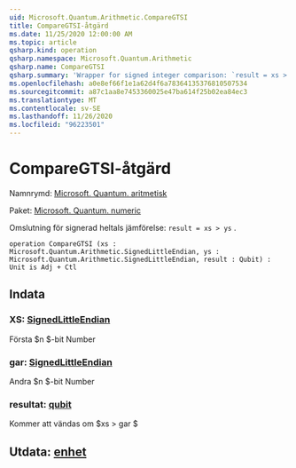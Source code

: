 ```yaml
---
uid: Microsoft.Quantum.Arithmetic.CompareGTSI
title: CompareGTSI-åtgärd
ms.date: 11/25/2020 12:00:00 AM
ms.topic: article
qsharp.kind: operation
qsharp.namespace: Microsoft.Quantum.Arithmetic
qsharp.name: CompareGTSI
qsharp.summary: 'Wrapper for signed integer comparison: `result = xs > ys`.'
ms.openlocfilehash: a0e8ef66f1e1a62d4f6a78364135376810507534
ms.sourcegitcommit: a87c1aa8e7453360025e47ba614f25b02ea84ec3
ms.translationtype: MT
ms.contentlocale: sv-SE
ms.lasthandoff: 11/26/2020
ms.locfileid: "96223501"
---
```

# <a name="comparegtsi-operation"></a>CompareGTSI-åtgärd

Namnrymd: [Microsoft. Quantum. aritmetisk](xref:Microsoft.Quantum.Arithmetic)

Paket: [Microsoft. Quantum. numeric](https://nuget.org/packages/Microsoft.Quantum.Numerics)


Omslutning för signerad heltals jämförelse: `result = xs > ys` .

```qsharp
operation CompareGTSI (xs : Microsoft.Quantum.Arithmetic.SignedLittleEndian, ys : Microsoft.Quantum.Arithmetic.SignedLittleEndian, result : Qubit) : Unit is Adj + Ctl
```


## <a name="input"></a>Indata

### <a name="xs--signedlittleendian"></a>XS: [SignedLittleEndian](xref:Microsoft.Quantum.Arithmetic.SignedLittleEndian)

Första $n $-bit Number


### <a name="ys--signedlittleendian"></a>gar: [SignedLittleEndian](xref:Microsoft.Quantum.Arithmetic.SignedLittleEndian)

Andra $n $-bit Number


### <a name="result--qubit"></a>resultat: [qubit](xref:microsoft.quantum.lang-ref.qubit)

Kommer att vändas om $xs > gar $



## <a name="output--unit"></a>Utdata: [enhet](xref:microsoft.quantum.lang-ref.unit)

